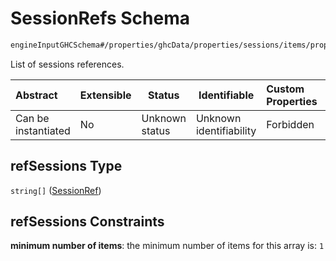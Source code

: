 # SessionRefs Schema

```txt
engineInputGHCSchema#/properties/ghcData/properties/sessions/items/properties/sessionRelations/properties/maximumSeparationTo/items/properties/refSessions
```

List of sessions references.


| Abstract            | Extensible | Status         | Identifiable            | Custom Properties | Additional Properties | Access Restrictions | Defined In                                                         |
| :------------------ | ---------- | -------------- | ----------------------- | :---------------- | --------------------- | ------------------- | ------------------------------------------------------------------ |
| Can be instantiated | No         | Unknown status | Unknown identifiability | Forbidden         | Allowed               | none                | [ghc.schema.json\*](../out/ghc.schema.json "open original schema") |

## refSessions Type

`string[]` ([SessionRef](ghc-properties-ghcdata-properties-sessions-session-properties-sessionrelations-properties-maximumseparationto-maximumseparationtosession-properties-sessionrefs-sessionref.md))

## refSessions Constraints

**minimum number of items**: the minimum number of items for this array is: `1`
